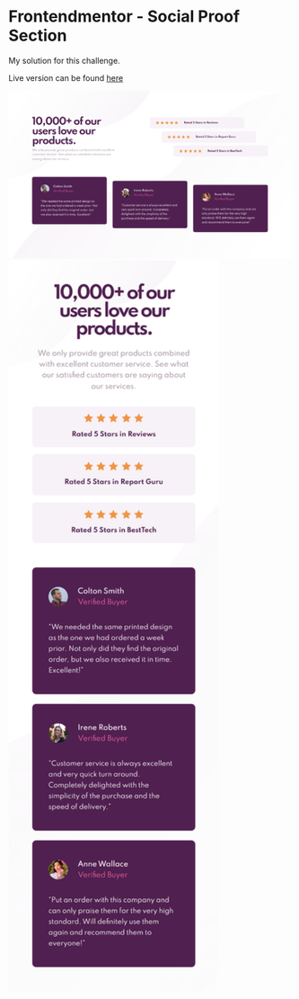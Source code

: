 # Frontendmentor - Social Proof Section

My solution for this challenge.

Live version can be found [here](https://henripc.github.io/frontendmentor-challenges/social-proof-section/index.html)

<img src="./img/desktop-preview.png" width="1440">
<img src="./img/mobile-preview.png" width="375">